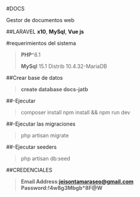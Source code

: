 #DOCS

Gestor de documentos web

##LARAVEL **x10**, **MySql**, **Vue js**

#requerimientos del sistema

>**PHP**^8.1
>
>**MySql** 15.1 Distrib 10.4.32-MariaDB
>
##Crear base de datos 
>**create database docs-jatb**

##-Ejecutar 
>composer install
>npm install && npm run dev

##-Ejecutar las migraciones
>php artisan migrate

##-Ejecutar seeders
>php artisan db:seed

##CREDENCIALES
>**Email Address:jeisontamaraseo@gmail.com**
>**Password:!4w8g3Mbgb*8F@W**
